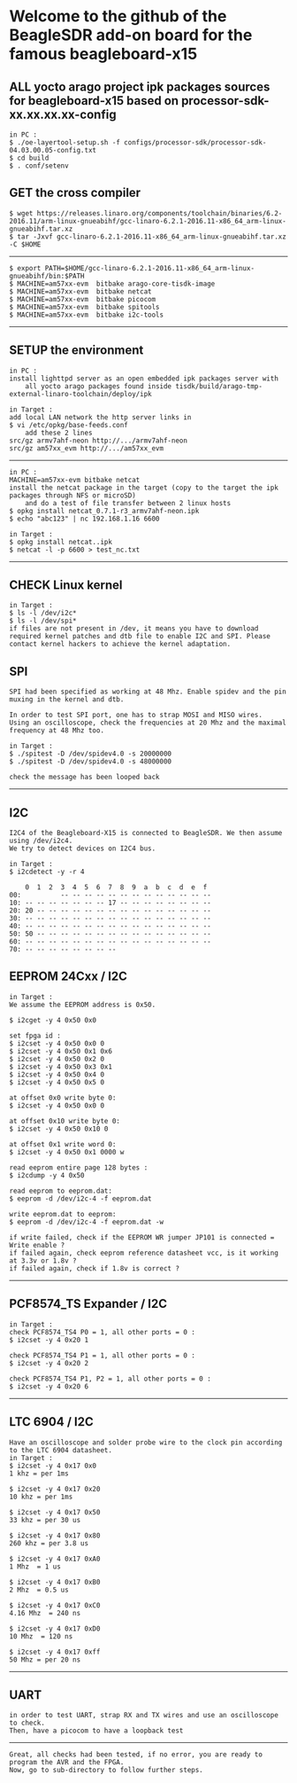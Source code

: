 

# Welcome to the github of the BeagleSDR add-on board for the famous beagleboard-x15

## ALL yocto arago project ipk packages sources for beagleboard-x15 based on processor-sdk-xx.xx.xx.xx-config

	in PC :
	$ ./oe-layertool-setup.sh -f configs/processor-sdk/processor-sdk-04.03.00.05-config.txt
	$ cd build
	$ . conf/setenv
	
## GET the cross compiler 
	$ wget https://releases.linaro.org/components/toolchain/binaries/6.2-2016.11/arm-linux-gnueabihf/gcc-linaro-6.2.1-2016.11-x86_64_arm-linux-gnueabihf.tar.xz
	$ tar -Jxvf gcc-linaro-6.2.1-2016.11-x86_64_arm-linux-gnueabihf.tar.xz -C $HOME
--------
	$ export PATH=$HOME/gcc-linaro-6.2.1-2016.11-x86_64_arm-linux-gnueabihf/bin:$PATH
	$ MACHINE=am57xx-evm  bitbake arago-core-tisdk-image
	$ MACHINE=am57xx-evm  bitbake netcat
	$ MACHINE=am57xx-evm  bitbake picocom
	$ MACHINE=am57xx-evm  bitbake spitools
	$ MACHINE=am57xx-evm  bitbake i2c-tools	

--------
## SETUP the environment

	in PC :
 	install lighttpd server as an open embedded ipk packages server with
        all yocto arago packages found inside tisdk/build/arago-tmp-external-linaro-toolchain/deploy/ipk

	in Target :
 	add local LAN network the http server links in
 	$ vi /etc/opkg/base-feeds.conf
        add these 2 lines
  	src/gz armv7ahf-neon http://.../armv7ahf-neon
  	src/gz am57xx_evm http://.../am57xx_evm

------

	in PC :
	MACHINE=am57xx-evm bitbake netcat
	install the netcat package in the target (copy to the target the ipk packages through NFS or microSD) 
        and do a test of file transfer between 2 linux hosts
	$ opkg install netcat_0.7.1-r3_armv7ahf-neon.ipk
	$ echo "abc123" | nc 192.168.1.16 6600

	in Target :
	$ opkg install netcat..ipk
	$ netcat -l -p 6600 > test_nc.txt

------

## CHECK Linux kernel

	in Target :
	$ ls -l /dev/i2c*
	$ ls -l /dev/spi*
	if files are not present in /dev, it means you have to download required kernel patches and dtb file to enable I2C and SPI. Please contact kernel hackers to achieve the kernel adaptation.
	

## SPI 

	SPI had been specified as working at 48 Mhz. Enable spidev and the pin muxing in the kernel and dtb.

	In order to test SPI port, one has to strap MOSI and MISO wires.
	Using an oscilloscope, check the frequencies at 20 Mhz and the maximal frequency at 48 Mhz too.
	
	in Target :
	$ ./spitest -D /dev/spidev4.0 -s 20000000
	$ ./spitest -D /dev/spidev4.0 -s 48000000
	
	check the message has been looped back

------

## I2C

	I2C4 of the Beagleboard-X15 is connected to BeagleSDR. We then assume using /dev/i2c4.
	We try to detect devices on I2C4 bus.
	
	in Target :
	$ i2cdetect -y -r 4
	
	    0  1  2  3  4  5  6  7  8  9  a  b  c  d  e  f
	00:          -- -- -- -- -- -- -- -- -- -- -- -- --
	10: -- -- -- -- -- -- -- 17 -- -- -- -- -- -- -- --
	20: 20 -- -- -- -- -- -- -- -- -- -- -- -- -- -- --
	30: -- -- -- -- -- -- -- -- -- -- -- -- -- -- -- --
	40: -- -- -- -- -- -- -- -- -- -- -- -- -- -- -- --
	50: 50 -- -- -- -- -- -- -- -- -- -- -- -- -- -- --
	60: -- -- -- -- -- -- -- -- -- -- -- -- -- -- -- --
	70: -- -- -- -- -- -- -- --

	

## EEPROM 24Cxx / I2C
	in Target :
	We assume the EEPROM address is 0x50.

	$ i2cget -y 4 0x50 0x0 

	set fpga id :
	$ i2cset -y 4 0x50 0x0 0
	$ i2cset -y 4 0x50 0x1 0x6
	$ i2cset -y 4 0x50 0x2 0
	$ i2cset -y 4 0x50 0x3 0x1
	$ i2cset -y 4 0x50 0x4 0
	$ i2cset -y 4 0x50 0x5 0

	at offset 0x0 write byte 0:
	$ i2cset -y 4 0x50 0x0 0

	at offset 0x10 write byte 0:
	$ i2cset -y 4 0x50 0x10 0

	at offset 0x1 write word 0:
	$ i2cset -y 4 0x50 0x1 0000 w

	read eeprom entire page 128 bytes :
	$ i2cdump -y 4 0x50
	
	read eeprom to eeprom.dat:
	$ eeprom -d /dev/i2c-4 -f eeprom.dat

	write eeprom.dat to eeprom:
	$ eeprom -d /dev/i2c-4 -f eeprom.dat -w

	if write failed, check if the EEPROM WR jumper JP101 is connected = Write enable ?
	if failed again, check eeprom reference datasheet vcc, is it working at 3.3v or 1.8v ?
	if failed again, check if 1.8v is correct ?


------

## PCF8574_TS Expander / I2C
	in Target :
	check PCF8574_TS4 P0 = 1, all other ports = 0 :
	$ i2cset -y 4 0x20 1

	check PCF8574_TS4 P1 = 1, all other ports = 0 :
	$ i2cset -y 4 0x20 2

	check PCF8574_TS4 P1, P2 = 1, all other ports = 0 :
	$ i2cset -y 4 0x20 6

------

## LTC 6904 / I2C

	Have an oscilloscope and solder probe wire to the clock pin according to the LTC 6904 datasheet.
	in Target :
	$ i2cset -y 4 0x17 0x0
	1 khz = per 1ms

	$ i2cset -y 4 0x17 0x20
	10 khz = per 1ms

	$ i2cset -y 4 0x17 0x50
	33 khz = per 30 us

	$ i2cset -y 4 0x17 0x80
	260 khz = per 3.8 us

	$ i2cset -y 4 0x17 0xA0
	1 Mhz  = 1 us

	$ i2cset -y 4 0x17 0xB0
	2 Mhz  = 0.5 us

	$ i2cset -y 4 0x17 0xC0
	4.16 Mhz  = 240 ns

	$ i2cset -y 4 0x17 0xD0
	10 Mhz  = 120 ns

	$ i2cset -y 4 0x17 0xff
	50 Mhz = per 20 ns

------

## UART

	in order to test UART, strap RX and TX wires and use an oscilloscope to check.
	Then, have a picocom to have a loopback test 

------

	Great, all checks had been tested, if no error, you are ready to program the AVR and the FPGA. 
	Now, go to sub-directory to follow further steps.
